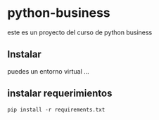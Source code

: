 # python-business

este es un proyecto del curso de python business

## Instalar 
puedes un entorno virtual
... 

## instalar requerimientos
```pip install -r requirements.txt```
